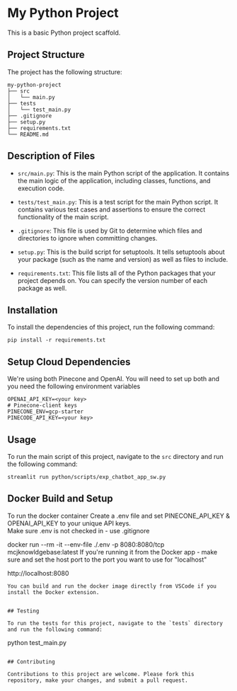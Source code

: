 # My Python Project

This is a basic Python project scaffold. 

## Project Structure

The project has the following structure:

```
my-python-project
├── src
│   └── main.py
├── tests
│   └── test_main.py
├── .gitignore
├── setup.py
├── requirements.txt
└── README.md
```

## Description of Files

- `src/main.py`: This is the main Python script of the application. It contains the main logic of the application, including classes, functions, and execution code.

- `tests/test_main.py`: This is a test script for the main Python script. It contains various test cases and assertions to ensure the correct functionality of the main script.

- `.gitignore`: This file is used by Git to determine which files and directories to ignore when committing changes.

- `setup.py`: This is the build script for setuptools. It tells setuptools about your package (such as the name and version) as well as files to include.

- `requirements.txt`: This file lists all of the Python packages that your project depends on. You can specify the version number of each package as well.

## Installation

To install the dependencies of this project, run the following command:

```
pip install -r requirements.txt
```


## Setup Cloud Dependencies
We're using both Pinecone and OpenAI.  You will need to set up both and you need the following environment variables

```
OPENAI_API_KEY=<your key>
# Pinecone-client keys
PINECONE_ENV=gcp-starter
PINECODE_API_KEY=<your key>
```




## Usage

To run the main script of this project, navigate to the `src` directory and run the following command:

```
streamlit run python/scripts/exp_chatbot_app_sw.py
```

## Docker Build and Setup

To run the docker container
Create a .env file and set PINECONE_API_KEY & OPENAI_API_KEY to your unique API keys.  
Make sure .env is not checked in - use .gitignore

docker run --rm -it --env-file ./.env -p 8080:8080/tcp mcjknowldgebase:latest
If you're running it from the Docker app - make sure and set the host port to the port you want to use for "localhost"

http://localhost:8080


```
You can build and run the docker image directly from VSCode if you install the Docker extension.


## Testing

To run the tests for this project, navigate to the `tests` directory and run the following command:

```
python test_main.py
```

## Contributing

Contributions to this project are welcome. Please fork this repository, make your changes, and submit a pull request.